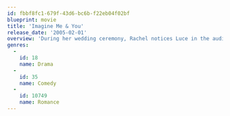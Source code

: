 ```yaml
---
id: fbbf8fc1-679f-43d6-bc6b-f22eb04f02bf
blueprint: movie
title: 'Imagine Me & You'
release_date: '2005-02-01'
overview: 'During her wedding ceremony, Rachel notices Luce in the audience and feels instantly drawn to her. The two women become close friends, and when Rachel learns that Luce is a lesbian, she realizes that despite her happy marriage to Heck, she is falling for Luce. As she questions her sexual orientation, Rachel must decide between her stable relationship with Heck and her exhilarating new romance with Luce.'
genres:
  -
    id: 18
    name: Drama
  -
    id: 35
    name: Comedy
  -
    id: 10749
    name: Romance
---
```

